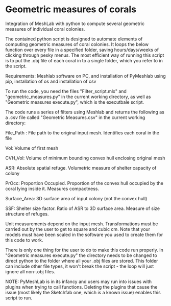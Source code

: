 # Geometric measures of corals

Integration of MeshLab with python to compute several geometric measures of individual coral colonies.

The contained python script is designed to automate elements of computing geometric measures of coral colonies.
It loops the below function over every file in a specified folder, saving hours/days/weeks of clicking through
pesky menus. The most efficient way of running this script is to put the .obj file of each coral in to a single
folder, which you refer to in the script. 


Requirements: Meshlab software on PC, and installation of PyMeshlab using pip, installation of os and 
installation of csv

To run the code, you need the files "Filter_script.mlx"
and "geometric_measures.py" in the current working directory, as well as "Geometric measures execute.py", which is 
the executbale script.

The code runs a series of filters using Meshlab and returns the following as a .csv file called
"Geometric Measures.csv" in the current working directory:

File_Path : File path to the original input mesh. Identifies each coral in the file

Vol: Volume of first mesh

CVH_Vol: Volume of minimum bounding convex hull enclosing original mesh

ASR: Absolute spatial refuge. Volumetric measure of shelter capacity of colony

PrOcc: Proportion Occupied. Proportion of the convex hull occupied by the coral lying inside it. Measures compactness.

Surface_Area: 3D surface area of input colony (not the convex hull)

SSF: Shelter size factor. Ratio of ASR to 3D surface area. Measure of size structure of refuges.

Unit measurements depend on the input mesh. Transformations must be carried out by the user to get to square and cubic
cm. Note that your models must have been scaled in the software you used to create them for this code to work.

There is only one thing for the user to do to make this code run properly. In "Geometric measures execute.py"
the directory needs to be changed to direct python to the folder where all your .obj files are stored. This folder can
include other file types, it won't break the script - the loop will just ignore all non-.obj files.


NOTE: PyMeshLab is in its infancy and users may run into issues with plugins when trying to call functions. Deleting the plugins
that cause the issue (most likely the Sketchfab one, which is a known issue) enables this script to run.
